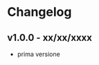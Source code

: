 Changelog
=========

v1.0.0 - xx/xx/xxxx
---------------------------------------------------------
- prima versione

